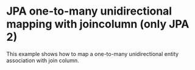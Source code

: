 JPA one-to-many unidirectional mapping with joincolumn (only JPA 2)
====

This example shows how to map a one-to-many unidirectional entity association with join column. 